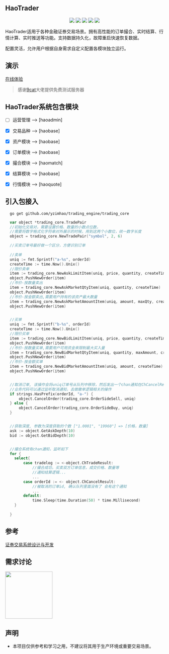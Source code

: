 ## HaoTrader
  
<p align="center">
    <img src="https://img.shields.io/github/stars/yzimhao/trading_engine?style=social">
    <img src="https://img.shields.io/github/forks/yzimhao/trading_engine?style=social">
	<img src="https://img.shields.io/github/issues/yzimhao/trading_engine">
	<img src="https://img.shields.io/github/repo-size/yzimhao/trading_engine">
	<img src="https://img.shields.io/github/license/yzimhao/trading_engine">
</p>

  HaoTrader适用于各种金融证券交易场景。拥有高性能的订单撮合、实时结算、行情计算、实时推送等功能。支持数据持久化，故障重启快速恢复数据。
  
  配置灵活，允许用户根据自身需求自定义配置各模块独立运行。
  

<!-- ## 流程
  ![image](https://github.com/yzimhao/trading_engine/blob/master/docs/images/haotrader.png?raw=true) -->

## 演示
  <a href="http://144.91.108.90:20001/" target="_blank">在线体验</a> 
  > 感谢[9cat](https://github.com/9cat)大佬提供免费测试服务器 



## HaoTrader系统包含模块
  - [ ] 运营管理 --> [haoadmin]
  - [x] 交易品种 --> [haobase]
  - [x] 资产模块 --> [haobase]
  - [x] 订单模块 --> [haobase]
  - [x] 撮合模块 --> [haomatch]
  - [x] 结算模块 --> [haobase]
  - [x] 行情模块 --> [haoquote]
  


## 引入包接入
```
  go get github.com/yzimhao/trading_engine/trading_core
```
```go
  var object *trading_core.TradePair
  //初始化交易对，需要设置价格、数量的小数点位数，
  //需要将数字格式化字符串对外展示的时候，用到这两个小数位，统一数字长度
  object = trading_core.NewTradePair("symbol", 2, 6)

  //买卖订单号最好做一个区分，方便识别订单
  
  //卖单
  uniq := fmt.Sprintf("a-%s", orderId)
  createTime := time.Now().Unix()
  //限价卖单
  item := trading_core.NewAskLimitItem(uniq, price, quantity, createTime)
  object.PushNewOrder(item)
  //市价-按数量卖出
  item = trading_core.NewAskMarketQtyItem(uniq, quantity, createTime)
  object.PushNewOrder(item)
  //市价-按金额卖出,需要用户持有的该资产最大数量
  item = trading_core.NewAskMarketAmountItem(uniq, amount, maxQty, createTime)
  object.PushNewOrder(item)


  //买单
  uniq := fmt.Sprintf("b-%s", orderId)
  createTime := time.Now().Unix()
  //限价买单
  item := trading_core.NewBidLimitItem(uniq, price, quantity, createTime)
  object.PushNewOrder(item)
  //市价-按数量买单,需要用户可用资金来限制最大买入量
  item = trading_core.NewBidMarketQtyItem(uniq, quantity, maxAmount, createTime)
  object.PushNewOrder(item)
  //市价-按金额买单
  item = trading_core.NewBidMarketAmountItem(uniq, amount, createTime)
  object.PushNewOrder(item)


  //取消订单, 该操作会将uniq订单号从队列中移除，然后发出一个chan通知在ChCancelResult
  //业务代码可以通过监听取消通知，去做撤单逻辑相关的操作
  if strings.HasPrefix(orderId, "a-") {
      object.CancelOrder(trading_core.OrderSideSell, uniq)
  } else {
      object.CancelOrder(trading_core.OrderSideBuy, uniq)
  }


  //获取深度, 参数为深度获取的个数 ["1.0001", "19960"] => [价格，数量]
  ask := object.GetAskDepth(10)
  bid := object.GetBidDepth(10)


  //撮合系统有chan通知，监听如下
  for {
    select{
        case tradelog := <-object.ChTradeResult:
            //撮合成功，买卖双方订单信息，成交价格、数量等
            //通知结算逻辑...
            ...
        case orderId := <- object.ChCancelResult:
            //被取消的订单id, 确认队列里面没有了 会有这个通知
            ...
        default:
            time.Sleep(time.Duration(50) * time.Millisecond)
    }
    
  }

```  



## 参考
  <a href="https://www.liaoxuefeng.com/article/1185272483766752" target="_blank">证券交易系统设计与开发</a>

## 需求讨论
   <img src="https://github.com/yzimhao/trading_engine/blob/master/document/images/wechat.jpg?raw=true" width = "150"/>

## 声明
  - 本项目仅供参考和学习之用，不建议将其用于生产环境或重要交易场景。
